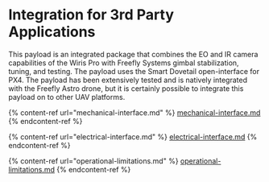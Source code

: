 # Integration for 3rd Party Applications

This payload is an integrated package that combines the EO and IR camera capabilities of the Wiris Pro with Freefly Systems gimbal stabilization, tuning, and testing. The payload uses the Smart Dovetail open-interface for PX4. The payload has been extensively tested and is natively integrated with the Freefly Astro drone, but it is certainly possible to integrate this payload on to other UAV platforms.

{% content-ref url="mechanical-interface.md" %}
[mechanical-interface.md](mechanical-interface.md)
{% endcontent-ref %}

{% content-ref url="electrical-interface.md" %}
[electrical-interface.md](electrical-interface.md)
{% endcontent-ref %}

{% content-ref url="operational-limitations.md" %}
[operational-limitations.md](operational-limitations.md)
{% endcontent-ref %}
